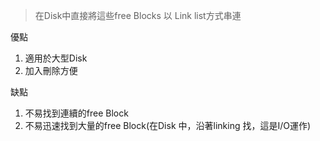 
> 在Disk中直接將這些free Blocks 以 Link list方式串連

優點

1. 適用於大型Disk
2. 加入刪除方便

缺點
1. 不易找到連續的free Block
3. 不易迅速找到大量的free Block(在Disk 中，沿著linking 找，這是I/O運作)